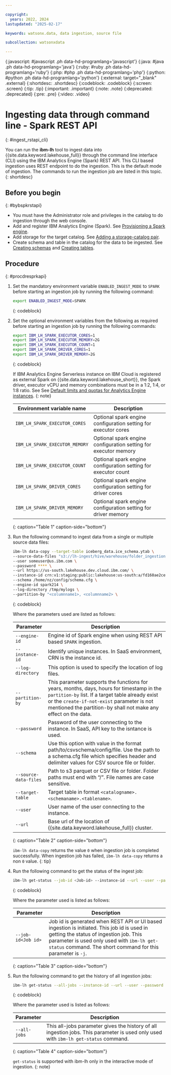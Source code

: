 ```yaml
---

copyright:
  years: 2022, 2024
lastupdated: "2025-02-17"

keywords: watsonx.data, data ingestion, source file

subcollection: watsonxdata

---
```


{:javascript: #javascript .ph data-hd-programlang='javascript'}
{:java: #java .ph data-hd-programlang='java'}
{:ruby: #ruby .ph data-hd-programlang='ruby'}
{:php: #php .ph data-hd-programlang='php'}
{:python: #python .ph data-hd-programlang='python'}
{:external: target="_blank" .external}
{:shortdesc: .shortdesc}
{:codeblock: .codeblock}
{:screen: .screen}
{:tip: .tip}
{:important: .important}
{:note: .note}
{:deprecated: .deprecated}
{:pre: .pre}
{:video: .video}

# Ingesting data through command line - Spark REST API
{: #ingest_rstapi_cli}

You can run the **ibm-lh** tool to ingest data into {{site.data.keyword.lakehouse_full}} through the command line interface (CLI) using the IBM Analytics Engine (Spark) REST API. This CLI based ingestion uses REST endpoint to do the ingestion. This is the default mode of ingestion. The commands to run the ingestion job are listed in this topic.
{: shortdesc}

## Before you begin
{: #bybspkrstapi}

* You must have the Administrator role and privileges in the catalog to do ingestion through the web console.
* Add and register IBM Analytics Engine (Spark). See [Provisioning a Spark engine]({{site.data.keyword.ref-spl_engine-link}}).
* Add storage for the target catalog. See [Adding a storage-catalog pair]({{site.data.keyword.ref-reg_bucket-link}}).
* Create schema and table in the catalog for the data to be ingested. See [Creating schemas]({{site.data.keyword.ref-create_schema-link}}) and [Creating tables]({{site.data.keyword.ref-create_table-link}}).

## Procedure
{: #procdresprkapi}

1. Set the mandatory environment variable `ENABLED_INGEST_MODE` to `SPARK` before starting an ingestion job by running the following command:

   ```bash
   export ENABLED_INGEST_MODE=SPARK
   ```
   {: codeblock}

2. Set the optional environment variables from the following as required before starting an ingestion job by running the following commands:

   ```bash
   export IBM_LH_SPARK_EXECUTOR_CORES=1
   export IBM_LH_SPARK_EXECUTOR_MEMORY=2G
   export IBM_LH_SPARK_EXECUTOR_COUNT=1
   export IBM_LH_SPARK_DRIVER_CORES=1
   export IBM_LH_SPARK_DRIVER_MEMORY=2G
   ```
   {: codeblock}

   If IBM Analytics Engine Serverless instance on IBM Cloud is registered as external Spark on {{site.data.keyword.lakehouse_short}}, the Spark driver, executor vCPU and memory combinations must be in a 1:2, 1:4, or 1:8 ratio. See See [Default limits and quotas for Analytics Engine instances](https://cloud.ibm.com/docs/AnalyticsEngine?topic=AnalyticsEngine-limits).
   {: note}

   |Environment variable name|Description|
   |-------|-----|
   |`IBM_LH_SPARK_EXECUTOR_CORES`|Optional spark engine configuration setting for executor cores|
   |`IBM_LH_SPARK_EXECUTOR_MEMORY`|Optional spark engine configuration setting for executor memory|
   |`IBM_LH_SPARK_EXECUTOR_COUNT`|Optional spark engine configuration setting for executor count|
   |`IBM_LH_SPARK_DRIVER_CORES`|Optional spark engine configuration setting for driver cores|
   |`IBM_LH_SPARK_DRIVER_MEMORY`|Optional spark engine configuration setting for driver memory|
   {: caption="Table 1" caption-side="bottom"}

3. Run the following command to ingest data from a single or multiple source data files:

   ```bash
   ibm-lh data-copy --target-table iceberg_data.ice_schema.ytab \
   --source-data-files "s3://lh-ingest/hive/warehouse/folder_ingestion/" \
   --user someuser@us.ibm.com \
   --password **** \
   --url https://us-south.lakehouse.dev.cloud.ibm.com/ \
   --instance-id crn:v1:staging:public:lakehouse:us-south:a/fd160ae2ce454503af0d051dfadf29f3:25fdad6d-1576-4d98-8768-7c31e2452597:: \
   --schema /home/nz/config/schema.cfg \
   --engine-id spark214 \
   --log-directory /tmp/mylogs \
   --partition-by "<columnname1>, <columnname2> \
   ```
   {: codeblock}

   Where the parameters used are listed as follows:

   |Parameter|Description|
   |------------|----------|
   |`--engine-id`|Engine id of Spark engine when using REST API based `SPARK` ingestion.|
   |`--instance-id`|Identify unique instances. In SaaS environment, CRN is the instance id.|
   |`--log-directory`|This option is used to specify the location of log files.|
   |`--partition-by`|This parameter supports the functions for years, months, days, hours for timestamp in the `partition-by` list. If a target table already exist or the `create-if-not-exist` parameter is not mentioned the partition-by shall not make any effect on the data.|
   |`--password`|Password of the user connecting to the instance. In SaaS, API key to the isntance is used.|
   |`--schema`|Use this option with value in the format path/to/csvschema/config/file. Use the path to a schema.cfg file which specifies header and delimiter values for CSV source file or folder.|
   |`--source-data-files`|Path to s3 parquet or CSV file or folder. Folder paths must end with “/”. File names are case sensitive.|
   |`--target-table`|Target table in format `<catalogname>.<schemaname>.<tablename>`.|
   |`--user`|User name of the user connecting to the instance.|
   |`--url`|Base url of the location of {{site.data.keyword.lakehouse_full}} cluster.|
   {: caption="Table 2" caption-side="bottom"}

   `ibm-lh data-copy` returns the value `0` when ingestion job is completed successfully. When ingestion job has failed, `ibm-lh data-copy` returns a non `0` value.
   {: tip}

4. Run the following command to get the status of the ingest job:

   ```bash
   ibm-lh get-status --job-id <Job-id> --instance-id --url --user --password
   ```
   {: codeblock}

   Where the parameter used is listed as follows:

   |Parameter|Description|
   |-----|----|
   |`--job-id<Job id>`|Job id is generated when REST API or UI based ingestion is initiated. This job id is used in getting the status of ingestion job. This parameter is used only used with `ibm-lh get-status` command. The short command for this parameter is `-j`.|
   {: caption="Table 3" caption-side="bottom"}

5. Run the following command to get the history of all ingestion jobs:

   ```bash
   ibm-lh get-status --all-jobs --instance-id --url --user --password
   ```
   {: codeblock}

   Where the parameter used is listed as follows:

   |Parameter|Description|
   |-----|----|
   |`--all-jobs`|This all-jobs parameter gives the history of all ingestion jobs. This parameter is used only used with `ibm-lh get-status` command.|
   {: caption="Table 4" caption-side="bottom"}


   `get-status` is supported with ibm-lh only in the interactive mode of ingestion.
   {: note}
